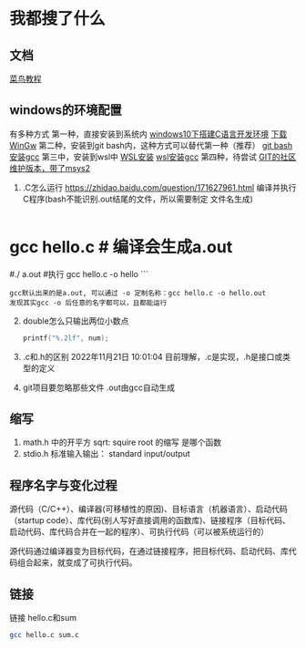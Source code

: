 # 我都搜了什么

## 文档

[菜鸟教程](https://www.runoob.com/cprogramming/c-tutorial.html)

## windows的环境配置

有多种方式
第一种，直接安装到系统内
[windows10下搭建C语言开发环境](https://www.jianshu.com/p/1d197e2487a1)
[下载WinGw](https://sourceforge.net/projects/mingw/)
第二种，安装到git bash内，这种方式可以替代第一种（推荐）
[git bash安装gcc](https://zhuanlan.zhihu.com/p/149305469)
第三中，安装到wsl中
[WSL安装](https://zhuanlan.zhihu.com/p/90173113)
[wsl安装gcc]()
第四种，待尝试
[GIT的社区维护版本，带了msys2](https://github.com/git-for-windows/git/wiki/Install-inside-MSYS2-proper)

1. .C怎么运行  <https://zhidao.baidu.com/question/171627961.html>
    编译并执行C程序(bash不能识别.out结尾的文件，所以需要制定 文件名生成)

    ``` bash
# gcc hello.c  # 编译会生成a.out
#./ a.out #执行
   gcc hello.c -o hello
    ```

    gcc默认出来的是a.out, 可以通过 -o 定制名称：gcc hello.c -o hello.out
    发现其实gcc -o 后任意的名字都可以，且都能运行

2. double怎么只输出两位小数点

   ``` C
   printf("%.2lf", num);   
   ```

3. .c和.h的区别
    2022年11月21日 10:01:04 目前理解，.c是实现，.h是接口或类型的定义

4. git项目要忽略那些文件
    .out由gcc自动生成

## 缩写

1. math.h 中的开平方 sqrt: squire root 的缩写  是哪个函数
2. stdio.h 标准输入输出： standard input/output

## 程序名字与变化过程

源代码（C/C++）、编译器(可移植性的原因)、目标语言（机器语言）、启动代码（startup code）、库代码(别人写好直接调用的函数库)、链接程序（目标代码、启动代码、库代码合并在一起的程序）、可执行代码（可以被系统运行的）

源代码通过编译器变为目标代码，在通过链接程序，把目标代码、启动代码、库代码组合起来，就变成了可执行代码。

## 链接
链接 hello.c和sum
``` bash
gcc hello.c sum.c
```